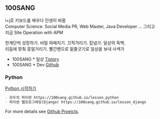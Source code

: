 ## 100SANG
i+j로 키보드를 배우다 인생이 바뀜<br />
Computer Science. Social Media PR, Web Master, Java Developer
... 그리고 지금 Site Operation with APM<br />


한계단씩 성장하기. 비밀 파헤치기. 끄적거리기. 잡념가. 일상의 독백.<br />
리듬에 맞춰 흥얼거리기. 빨간펜으로 밑줄긋기로 일상을 보내 사색가<br />

- 100SANG * 일상 [Tistory](https://100sang.tistory.com)<br />
- 100SANG * Dev [Github](https://github.com/100sang)



### Python 

[Python 시작하기](https://100sang.github.io/lesson_python)
```markdown
- 모두의 파이썬 https://100sang.github.io/lesson_python
- 파이썬 웹프로그래밍(Django) https://100sang.github.io/lesson_django
```
For more details see [Github Proejcts](https://github.com/100sang).
